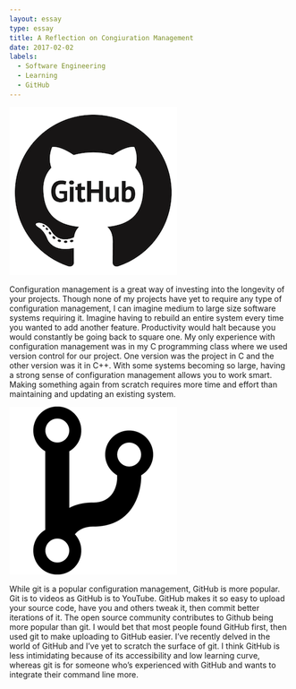 ```yaml
---
layout: essay
type: essay
title: A Reflection on Congiuration Management
date: 2017-02-02
labels:
  - Software Engineering
  - Learning
  - GitHub
---
```


<img class="ui tiny left circular floated image" src="../images/github.jpg.gif">

Configuration management is a great way of investing into the longevity of your projects. Though none of my projects have yet to require any type of configuration management, I can imagine medium to large size software systems requiring it. Imagine having to rebuild an entire system every time you wanted to add another feature. Productivity would halt because you would constantly be going back to square one. My only experience with configuration management was in my C programming class where we used version control for our project. One version was the project in C and the other version was it in C++. With some systems becoming so large, having a strong sense of configuration management allows you to work smart. Making something again from scratch requires more time and effort than maintaining and updating an existing system.

<img class="ui tiny left circular floated image" src="../images/git.png">

While git is a popular configuration management, GitHub is more popular. Git is to videos as GitHub is to YouTube. GitHub makes it so easy to upload your source code, have you and others tweak it, then commit better iterations of it. The open source community contributes to Github being more popular than git. I would bet that most people found GitHub first, then used git to make uploading to GitHub easier. I’ve recently delved in the world of GitHub and I’ve yet to scratch the surface of git. I think GitHub is less intimidating because of its accessibility and low learning curve, whereas git is for someone who’s experienced with GitHub and wants to integrate their command line more.



